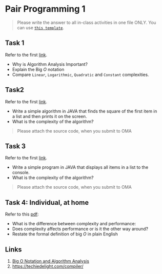 # Pair Programming 1

> Please write the answer to all in-class activities in one file ONLY. You can use [`this template`](../Answer/README.md).

## Task 1

Refer to the first [link](#links).

- Why is Algorithm Analysis Important?
- Explain the Big $O$ notation
- Compare `Linear`, `Logarithmic`, `Quadratic` and `Constant` complexities.

## Task2

Refer to the first [link](#links).

- Write a simple algorithm in JAVA that finds the square of the first item in a list and then prints it on the screen.
- What is the complexity of the algorithm?

> Please attach the source code, when you submit to OMA

## Task 3

Refer to the first [link](#links).

- Write a simple program in JAVA that displays all items in a list to the console.
- What is the complexity of the algorithm?

> Please attach the source code, when you submit to OMA

## Task 4: Individual, at home

Refer to this [pdf](./big_o.pdf):

- What is the difference between complexity and performance:
- Does complexity affects performance or is it the other way around?
- Restate the formal definition of big $O$ in plain English

## Links

1. [Big O Notation and Algorithm Analysis ](https://stackabuse.com/big-o-notation-and-algorithm-analysis-with-python-examples/)
2. https://techiedelight.com/compiler/
